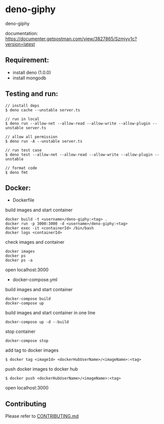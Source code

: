 # deno-giphy

deno-giphy

documentation: https://documenter.getpostman.com/view/3827865/Szmjyv1c?version=latest

## Requirement:
 - install deno (1.0.0)
 - install mongodb

## Testing and run:
```
// install deps
$ deno cache --unstable server.ts

// run in local
$ deno run --allow-net --allow-read --allow-write --allow-plugin --unstable server.ts

// allow all permission
$ deno run -A --unstable server.ts

// run test case
$ deno test --allow-net --allow-read --allow-write --allow-plugin --unstable

// format code
$ deno fmt
```

## Docker:

- Dockerfile

build images and start container
```
docker build -t <username>/deno-giphy:<tag> .
docker run -p 3000:3000 -d <username>/deno-giphy:<tag>
docker exec -it <containerId> /bin/bash
docker logs <containerId>
```

check images and container
```
docker images
docker ps
docker ps -a
```

open localhost:3000

- docker-compose.yml

build images and start container
```
docker-compose build
docker-compose up
```

build images and start container in one line
```
docker-compose up -d --build
```

stop container
```
docker-compose stop
```

add tag to docker images
```
$ docker tag <imageId> <dockerHubUserName>/<imageName>:<tag>
```

push docker images to docker hub
```
$ docker push <dockerHubUserName>/<imageName>:<tag>
```

open localhost:3000

## Contributing

Please refer to [CONTRIBUTING.md](https://github.com/yeukfei02/deno-giphy/blob/master/CONTRIBUTING.md)
